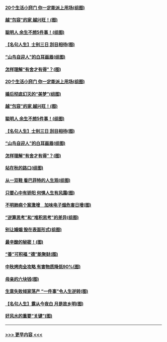 #### [20个生活小窍门 你一定能派上用场(组图)](../pages/p8/907510.md?t=09161211) 
#### [越“包容”的家 越兴旺！(图)](../pages/p8/907328.md?t=09161211) 
#### [聪明人 余生不想5件事！(组图)](../pages/p8/907364.md?t=09161211) 
#### [【名句人生】士别三日 刮目相待(图)](../pages/p8/906988.md?t=09161211) 
#### [“山鸟自迎人”的白耳画眉(组图)](../pages/p8/907332.md?t=09161211) 
#### [怎样理解“有舍才有得”？(图)](../pages/p8/906872.md?t=09161211) 
#### [20个生活小窍门 你一定能派上用场(组图)](../pages/p8/907510.md?t=09161211) 
#### [婚后彻底幻灭的“美梦”(组图)](../pages/p8/907500.md?t=09161211) 
#### [越“包容”的家 越兴旺！(图)](../pages/p8/907328.md?t=09161211) 
#### [聪明人 余生不想5件事！(组图)](../pages/p8/907364.md?t=09161211) 
#### [【名句人生】士别三日 刮目相待(图)](../pages/p8/906988.md?t=09161211) 
#### [“山鸟自迎人”的白耳画眉(组图)](../pages/p8/907332.md?t=09161211) 
#### [怎样理解“有舍才有得”？(图)](../pages/p8/906872.md?t=09161211) 
#### [站在秋的路口(组图)](../pages/p8/906914.md?t=09161211) 
#### [从一双鞋 看巴菲特的人生观(组图)](../pages/p8/907311.md?t=09161211) 
#### [只要心中有骄阳 何惧人生有风霜(图)](../pages/p8/907320.md?t=09161211) 
#### [不明肺病个案激增　加味电子烟危害日增(图)](../pages/p8/907307.md?t=09161211) 
#### [“逆算思考”和“堆积思考”的差异(组图)](../pages/p8/907229.md?t=09161211) 
#### [别让婚姻 毁在表面形式(组图)](../pages/p8/907118.md?t=09161211) 
#### [最辛酸的秘密！(图)](../pages/p8/906327.md?t=09161211) 
#### [“善”可积福 “德”能聚财(图)](../pages/p8/906906.md?t=09161211) 
#### [中秋烤肉全攻略 有害物质降低90%(图)](../pages/p8/907227.md?t=09161211) 
#### [母亲的六块钱(图)](../pages/p8/907107.md?t=09161211) 
#### [生意失败倾家荡产 “一件事”令人生逆转(图)](../pages/p8/907101.md?t=09161211) 
#### [【名句人生】露从今夜白 月是故乡明(图)](../pages/p8/906558.md?t=09161211) 
#### [好风水的重要“关键”(图)](../pages/p8/907087.md?t=09161211) 

----
#### [ >>> 更早内容 <<< ](../indexes/p8-earlier.md)
